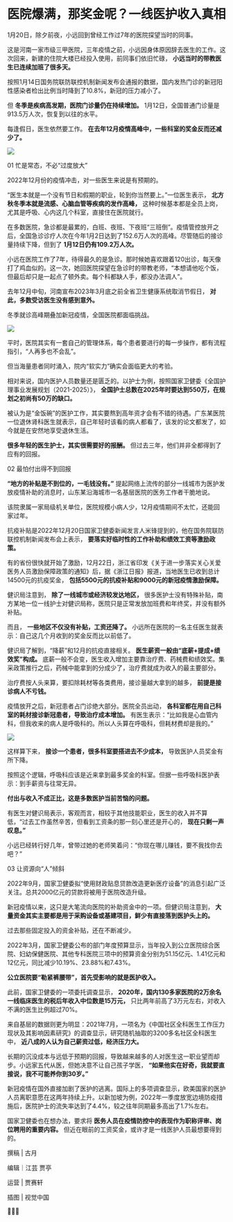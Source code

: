 # 医院爆满，那奖金呢？一线医护收入真相

1月20日，除夕前夜，小远回到曾经工作过7年的医院探望当时的同事。

这是河南一家市级三甲医院，三年疫情之前，小远因身体原因辞去医生的工作。这次回来，新建的住院大楼已经投入使用，前同事们依旧忙碌，
**小远当时的带教医生已连续加班了很多天。**

按照1月14日国务院联防联控机制新闻发布会通报的数据，国内发热门诊的新冠阳性感染者检出比例当时降到了10.8%，新冠的压力减小了。

但 **冬季是疾病高发期，医院门诊量仍在持续增加。** 1月12日，全国普通门诊量是913.5万人次，恢复到以往的水平。

每逢假日，医生依然要工作。 **在去年12月疫情高峰中，一些科室的奖金反而还减少了。**

![](https://inews.gtimg.com/newsapp_bt/0/15625765887/1000)

01 忙是常态，不必“过度放大”

2022年12月份的疫情冲击，对一些医生来说是有预期的。

“医生本就是一个没有节日和假期的职业，轮到你当然要上。”一位医生表示， **北方秋冬季本就是流感、心脑血管等疾病的发作高峰，**
这种时候基本都是全员上岗，尤其是呼吸、心内这几个科室，直接住在医院就行。

在多数医院，急诊都是最累的，白班、夜班、下夜班“三班倒”。疫情管控放开之后，全国急诊诊疗人次在今年1月2日达到了152.6万人次的高峰。尽管随后的接诊量持续下降，但到了
**1月12日仍有109.2万人次。**

小远在医院工作了7年，待得最久的是急诊。那时候她喜欢跟着120出诊，每天像打了鸡血似的。这一次，她回医院探望在急诊时的带教老师，“本想请他吃个饭，但最后却只是一起点了顿外卖。每个科都缺人手，都没办法调人”。

去年12月中旬，河南宣布2023年3月底之前全省卫生健康系统取消节假日， **对此，多数受访医生没有感到意外。**

冬季就诊高峰期叠加新冠疫情，全国医院都面临挑战。

![](https://inews.gtimg.com/newsapp_bt/0/15625765864/1000)

平时，医院其实有一套自己的管理体系，每个患者要进行的每一步操作，都有流程指引，“人再多也不会乱”。

但当海量患者同时涌入，院内“软实力”确实会面临更大的考验。

相对来说，国内医护人员数量还是匮乏的。以护士为例，按照国家卫健委《全国护理事业发展规划（2021-2025）》，
**全国护士总数在2025年时要达到550万，在规划之初尚有50万的缺口。**

被认为是“金饭碗”的医护工作，其实要熬到高年资才会有不错的待遇。广东某医院一位退休肾科医生就表示，自己年轻时该看的病人都看了，该发的论文都发了，如今就是在安然地享受退休生活。

**很多年轻的医生护士，其实很需要好的报酬。** 但过去三年，他们并非全都得到了应有的回报。

02 最怕付出得不到回报

**“地方的补贴是不到位的，一毛钱没有。”** 提起网络上流传的部分一线城市为医护发放疫情补助的消息时，山东某沿海城市一名基层医院的医务工作者干脆地说。

该院隶属一家局级机关单位，医院规模小病人少，12月疫情期间不太忙，还能回家过年。

抗疫补贴是2022年12月20日国家卫健委新闻发言人米锋提到的，他在国务院联防联控机制新闻发布会上表示，
**要落实好临时性的工作补助和绩效工资等激励政策。**

有的省份很快就开始了激励，12月22日，浙江省印发《关于进一步落实关心关爱医务人员激励保障政策的通知》后，据《浙江日报》报道，当地医生已收到总计14500元的抗疫奖金，
**包括5500元的抗疫补贴和9000元的新冠疫情激励保障。**

健识局注意到， **除了一线城市或经济较发达地区，**
很多医护士没有特殊补贴，南方某地一位一线护士对健识局称，医院只是正常发放加班费和年终奖，并没有额外补贴。

而且， **一些地区不仅没有补贴，工资还降了。** 小远所在医院的一名主任医生就表示：自己这几个月收到的奖金反而比以前低了。

健识局了解到，“降薪”和12月的抗疫直接相关。 **医生薪资一般由“底薪+提成+绩效奖”构成。**
底薪一般不会变，医生收入增加主要靠治疗费、药械费和绩效奖。集采政策推行之后，药械中能拿到的分成少了，治疗费就成为收入的最主要部分。

治疗费按人头来算，要扣除耗材等各类费用，接诊量越大拿到的越多， **前提是接诊病人不亏钱。**

疫情放开之后，新冠患者占门诊绝大部分。医院全员出动， **各科室都在用自己科室的耗材接诊新冠患者，导致治疗成本增加。**
有医生表示：“比如我是心血管内科，但我收来的病人是呼吸科的。所以人头算在呼吸科，但耗材费却是我的。”

![](https://inews.gtimg.com/newsapp_bt/0/15625765868/1000)

这样算下来， **接诊一个患者，很多科室要搭进去不少成本，** 导致医护人员奖金有所下降。

按照这个逻辑，呼吸科应该是近来拿到最多奖金的科室。但据一些呼吸科医护表示：到手薪资与往常无异。

**付出与收入不成正比，这是多数医护当前苦恼的问题。**

有医生对健识局表示，客观而言，相较于其他技能职业，医生的收入并不算低，“过去工作虽然辛苦，但看到工资条的那一刻心里还是开心的， **现在只剩一声叹息。”**

小远已经转行好几年，曾带过她的老师笑着问：“你现在哪儿赚钱，要不我找你去吧？”

03 让资源向“人”倾斜

2022年9月，国家卫健委拟“使用财政贴息贷款改造更新医疗设备”的消息引起广泛关注。总共2000亿元的贷款将被用于医院改造升级。

新冠疫情以来，这只是大笔流向医院的补助资金中的一项。但健识局注意到， **大量资金其实主要都是用于采购设备或基建项目，鲜少有直接落到医护头上的。**

过去那些固定投入的资金补贴，还在不断减少。

2022年3月，国家卫健委公布的部门年度预算显示，当年投入到公立医院综合医院、妇幼保健医院、其他专科医院三项中的预算资金分别为51.15亿元、1.41亿元和12亿元，同比减少10.19%、23.88%和7.43%。

**公立医院要“勒紧裤腰带”，首先受影响的就是医护收入。**

此前，国家卫健委的一项委托调查显示， **2020年，国内130多家医院的2万余名一线临床医生的税后年收入中位数是15万元，**
只比两年前高了3万元左右，对收入不满的医生比例超过70%。

来自基层的数据则更为明显：2021年7月，一项名为《中国社区全科医生工作压力现状及其影响因素研究》的调查显示，研究随机抽取的3200多名社区全科医生中，
**近八成的人认为自己薪资过低，经济压力大。**

长期的沉没成本与远低于预期的回报，导致越来越多的人对医生这一职业望而却步。小远家五代从医，但她决意不让自己孩子学医，
**“如果他实在好奇，我就要直接说，我不可能养你到30岁。”**

新冠疫情在国外直接加剧了医护的逃离。国际上的多项调查显示，欧美国家的医护人员离职意愿在这两年持续上升。以新加坡为例，2022年一季度放宽边境防疫措施后，医院护士的流失率达到了4.4%，较之往年同期最多高出了1.7%左右。

国家卫健委也在想办法，要求将 **医务人员在疫情防控中的表现作为职称评审、岗位聘用的重要内容。** 但近在眼前的工资奖金，或许才是一线医护人员最想要得到的。

撰稿 | 古月

编辑｜江芸 贾亭

运营 | 贾赛轩

插图 | 视觉中国



